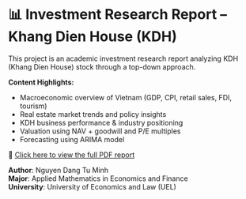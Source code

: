# 📊 Investment Research Report – Khang Dien House (KDH)

This project is an academic investment research report analyzing KDH (Khang Dien House) stock through a top-down approach.

**Content Highlights:**
- Macroeconomic overview of Vietnam (GDP, CPI, retail sales, FDI, tourism)
- Real estate market trends and policy insights
- KDH business performance & industry positioning
- Valuation using NAV + goodwill and P/E multiples
- Forecasting using ARIMA model

📄 [Click here to view the full PDF report](./NguyenDangTuMinh_KDH_Report.pdf)

**Author**: Nguyen Dang Tu Minh  
**Major**: Applied Mathematics in Economics and Finance  
**University**: University of Economics and Law (UEL)
